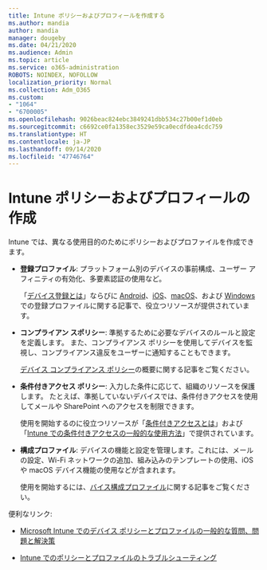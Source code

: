 ```yaml
---
title: Intune ポリシーおよびプロフィールを作成する
ms.author: mandia
author: mandia
manager: dougeby
ms.date: 04/21/2020
ms.audience: Admin
ms.topic: article
ms.service: o365-administration
ROBOTS: NOINDEX, NOFOLLOW
localization_priority: Normal
ms.collection: Adm_O365
ms.custom:
- "1064"
- "6700005"
ms.openlocfilehash: 9026beac824ebc3849241dbb534c27b00ef1d0eb
ms.sourcegitcommit: c6692ce0fa1358ec3529e59ca0ecdfdea4cdc759
ms.translationtype: HT
ms.contentlocale: ja-JP
ms.lasthandoff: 09/14/2020
ms.locfileid: "47746764"
---
```

# <a name="creating-intune-policy-and-profiles"></a>Intune ポリシーおよびプロフィールの作成

Intune では、異なる使用目的のためにポリシーおよびプロファイルを作成できます。

- **登録プロファイル**: プラットフォーム別のデバイスの事前構成、ユーザー アフィニティの有効化、多要素認証の使用など。

  「[デバイス登録とは](https://docs.microsoft.com/intune/device-enrollment)」ならびに [Android](https://docs.microsoft.com/intune/android-enroll)、[iOS](https://docs.microsoft.com/intune/ios-enroll)、[macOS](https://docs.microsoft.com/intune/macos-enroll)、および [Windows](https://docs.microsoft.com/intune/windows-enrollment-methods) での登録プロファイルに関する記事で、役立つリソースが提供されています。

- **コンプライアン スポリシー**: 準拠するために必要なデバイスのルールと設定を定義します。 また、コンプライアンス ポリシーを使用してデバイスを監視し、コンプライアンス違反をユーザーに通知することもできます。

  [デバイス コンプライアンス ポリシー](https://docs.microsoft.com/intune/device-compliance-get-started)の概要に関する記事をご覧ください。
- **条件付きアクセス ポリシー**: 入力した条件に応じて、組織のリソースを保護します。 たとえば、準拠していないデバイスでは、条件付きアクセスを使用してメールや SharePoint へのアクセスを制限できます。

  使用を開始するのに役立つリソースが「[条件付きアクセスとは](https://docs.microsoft.com/intune/conditional-access)」および「[Intune での条件付きアクセスの一般的な使用方法](https://docs.microsoft.com/intune/conditional-access-intune-common-ways-use)」で提供されています。

- **構成プロファイル**: デバイスの機能と設定を管理します。これには、メールの設定、Wi-Fi ネットワークの追加、組み込みのテンプレートの使用、iOS や macOS デバイス機能の使用などが含まれます。

  使用を開始するには、[バイス構成プロファイル](https://docs.microsoft.com/intune/device-profiles)に関する記事をご覧ください。

便利なリンク:

- [Microsoft Intune でのデバイス ポリシーとプロファイルの一般的な質問、問題と解決策](https://docs.microsoft.com/intune/device-profile-troubleshoot)

- [Intune でのポリシーとプロファイルのトラブルシューティング](https://docs.microsoft.com/intune/troubleshoot-policies-in-microsoft-intune)
